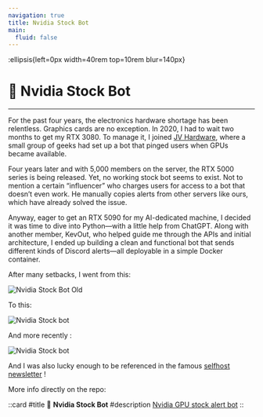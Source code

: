 ```yaml
---
navigation: true
title: Nvidia Stock Bot
main:
  fluid: false
---
```

:ellipsis{left=0px width=40rem top=10rem blur=140px}

# 🤖 Nvidia Stock Bot
---

For the past four years, the electronics hardware shortage has been relentless. Graphics cards are no exception. In 2020, I had to wait two months to get my RTX 3080. To manage it, I joined [JV Hardware](https://discord.gg/gxffg3GA96), where a small group of geeks had set up a bot that pinged users when GPUs became available.

Four years later and with 5,000 members on the server, the RTX 5000 series is being released. Yet, no working stock bot seems to exist. Not to mention a certain “influencer” who charges users for access to a bot that doesn’t even work. He manually copies alerts from other servers like ours, which have already solved the issue.

Anyway, eager to get an RTX 5090 for my AI-dedicated machine, I decided it was time to dive into Python—with a little help from ChatGPT. Along with another member, KevOut, who helped guide me through the APIs and initial architecture, I ended up building a clean and functional bot that sends different kinds of Discord alerts—all deployable in a simple Docker container.

After many setbacks, I went from this:

![Nvidia Stock Bot Old](/img/nonsense/nvidia-stock-bot-old-en.svg)

To this:

![Nvidia Stock bot](/img/nonsense/nvidia-stock-bot-en.svg)

And more recently :

![Nvidia Stock bot](/img/nonsense/nvidia-stock-bot-en-v4.svg)

And I was also lucky enough to be referenced in the famous [selfhost newsletter](https://selfh.st/weekly/2025-07-11/) !

More info directly on the repo:

::card
#title
  🐋 __Nvidia Stock Bot__
#description
  [Nvidia GPU stock alert bot](https://git.djeex.fr/Djeex/nvidia-stock-bot)
::
